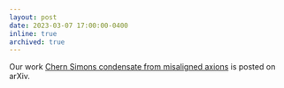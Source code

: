 ```yaml
---
layout: post
date: 2023-03-07 17:00:00-0400
inline: true
archived: true
---
```


Our work [Chern Simons condensate from misaligned axions](https://arxiv.org/abs/2303.04197) is posted on arXiv.